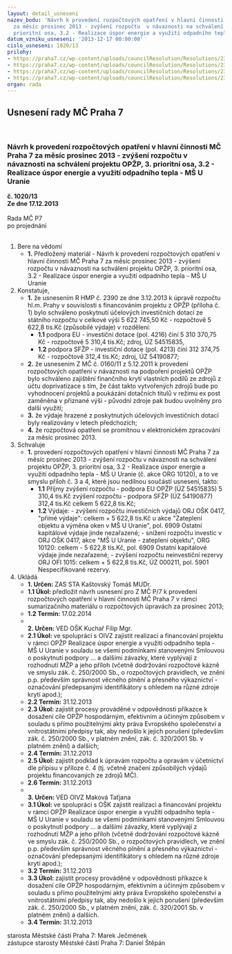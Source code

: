 ```yaml
---
layout: detail_usneseni
nazev_bodu: 'Návrh k provedení rozpočtových opatření v hlavní činnosti  MČ Praha 7
  za měsíc prosinec 2013 - zvýšení rozpočtu  v návaznosti na schválení projektu OPŽP,  3.
  prioritní osa, 3.2 - Realizace úspor energie a využití odpadního tepla -  MŠ U Uranie '
datum_vzniku_usneseni: '2013-12-17 00:00:00'
cislo_usneseni: 1020/13
prilohy:
- https://praha7.cz/wp-content/uploads/councilResolution/Resolutions/23361/67-13-p1_usnesen%c3%ad_rady_hmp__%c4%8d.2390_(ve%c5%99ejn%c3%bd).pdf
- https://praha7.cz/wp-content/uploads/councilResolution/Resolutions/23361/67-13-p2_naraop%c5%bep_m%c5%a1_u_uranie-p%c5%99%c3%adpis.doc
- https://praha7.cz/wp-content/uploads/councilResolution/Resolutions/23361/67-13-p3_op%c5%bep_m%c5%a1_u_uranie__-_p%c5%99%c3%adloha_%c4%8d.3.xls
- https://praha7.cz/wp-content/uploads/councilResolution/Resolutions/23361/67-13-p4_op%c5%bep_m%c5%a1_u_uranie_tabulka_do_d%c5%afvodovky.doc
organ: rada
---
```

<div id="ucUsn_pList" class="usn">
	<span><h2>Usnesení rady MČ Praha 7 </h2>
<br></span><div class="standBody">
<span><h3>Návrh k provedení rozpočtových opatření v hlavní činnosti  MČ Praha 7 za měsíc prosinec 2013 - zvýšení rozpočtu  v návaznosti na schválení projektu OPŽP,  3. prioritní osa, 3.2 - Realizace úspor energie a využití odpadního tepla -  MŠ U Uranie </h3></span><div class="center">
		<strong>č. 1020/13</strong><br>
	</div>
<div class="center">
		<strong>Ze dne 17.12.2013</strong><br><br>
	</div>Rada MČ P7<br> po projednání<br><br><ol>
<li>Bere na vědomí<ul><li>
<strong>1.</strong> Předložený materiál - Návrh k provedení rozpočtových opatření v hlavní činnosti  MČ Praha 7 za měsíc prosinec 2013 - zvýšení rozpočtu  v návaznosti na schválení projektu OPŽP,  3. prioritní osa, 3.2 - Realizace úspor energie a využití odpadního tepla -  MŠ U Uranie </li></ul>
</li>
<li>Konstatuje,<ul>
<li>
<strong>1.</strong> že usnesením R HMP č. 2390 ze dne 3.12.2013 k úpravě rozpočtu hl.m. Prahy v souvislosti s financováním projektu z OPŽP (příloha č. 1) bylo schváleno poskytnutí účelových investičních dotací ze státního rozpočtu  v celkové výši        5 622 745,50 Kč - rozpočtově 5 622,8 tis.Kč (způsobilé výdaje) v rozdělení:<ul>
<li>
<strong>1.1</strong> podpora EU - investiční dotace (pol. 4216) činí 5 310 370,75 Kč - rozpočtově 5 310,4 tis.Kč; zdroj, ÚZ  54515835,</li>
<li>
<strong>1.2</strong> podpora SFŽP - investiční dotace (pol. 4213) činí 312 374,75 Kč - rozpočtově 312,4 tis.Kč; zdroj,  ÚZ 54190877;  </li>
</ul>
</li>
<li>
<strong>2.</strong> že usnesením Z MČ č. 0160/11 z 5.12.2011 k provedení rozpočtových opatření v návaznosti na podpoření projektů OPŽP  bylo schváleno zajištění finančního krytí vlastních podílů ze zdrojů z účtu doprivatizace s tím, že část takto vytvořených zdrojů bude po vyhodnocení projektů a poukázání dotačních titulů v režimu ex post zaměněna v přiznané výši - původní zdroje pak budou uvolněny pro další využití;</li>
<li>
<strong>3.</strong> že výdaje hrazené z poskytnutých účelových investičních dotací byly realizovány v letech předchozích;</li>
<li>
<strong>4.</strong> že rozpočtová opatření se promítnou v elektronickém zpracování za měsíc prosinec 2013.</li>
</ul>
</li>
<li>Schvaluje<ul><li>
<strong>1.</strong> provedení rozpočtových opatření v hlavní činnosti  MČ Praha 7 za měsíc prosinec 2013 - zvýšení rozpočtu v návaznosti na schválení projektu OPŽP, 3. prioritní osa, 3.2 - Realizace úspor energie a využití odpadního tepla -  MŠ U Uranie  (č. akce ORG 10120), a to ve smyslu příloh č. 3 a 4, které jsou nedílnou součástí usnesení,  takto:<ul>
<li>
<strong>1.1</strong> Příjmy                                                                                                                   zvýšení rozpočtu - podpora EU OPŽP (ÚZ 54515835)            5 310,4 tis.Kč   zvýšení rozpočtu - podpora SFŽP (ÚZ 54190877)                      312,4 tis.Kč     celkem                                                                                       5 622,8 tis.Kč;</li>
<li>
<strong>1.2</strong> Výdaje:                                                                                                              - zvýšení rozpočtu investičních výdajů ORJ OŠK 0417,   "přímé výdaje":           celkem + 5 622,8 tis.Kč u akce "Zateplení objektu a výměna oken v MŠ U Uranie", pol. 6909 Ostatní kapitálové výdaje jinde nezařazené;                                                                                                        - snížení rozpočtu investic v ORJ OŠK 0417, akce "MŠ U Uranie - zateplení objektu", ORG 10120: celkem - 5 622,8 tis.Kč, pol. 6909 Ostatní kapitálové výdaje jinde nezařazené;                                                                                          - zvýšení rozpočtu neinvestiční rezervy ORJ OFI 1015:                        celkem + 5 622,8 tis.Kč, ÚZ 000211, pol. 5901  Nespecifikované rezervy.</li>
</ul>
</li></ul>
</li>
<li>Ukládá<ul>
<li>
<strong>1. Určen: </strong>ZAS STA Kaštovský Tomáš MUDr.</li>
<li>
<strong>1.1 Úkol: </strong>předložit návrh usnesení pro Z MČ P/7 k provedení rozpočtových opatření v hlavní činnosti  MČ Praha 7 v rámci sumarizačního materiálu o  rozpočtových úpravách za prosinec  2013;</li>
<li>
<strong>1.2 Termín: </strong>17.02.2014</li>
<li>
<strong><br>2. Určen: </strong>VED OŠK Kuchař Filip Mgr.</li>
<li>
<strong>2.1 Úkol: </strong>ve spolupráci s OIVZ zajistit realizaci a financování projektu v rámci OPŽP Realizace úspor energie a využití odpadního tepla -  MŠ U Uranie v souladu se všemi podmínkami stanovenými Smlouvou o poskytnutí podpory … a dalšími závazky, které vyplývají z rozhodnutí MŽP a jeho příloh  (včetně dodržování rozpočtové kázně ve smyslu zák. č. 250/2000 Sb., o rozpočtových pravidlech, ve znění p.p. především správnost věcného plnění a přesného výkaznictví - označování předepsanými identifikátory s ohledem na různé zdroje krytí apod.);</li>
<li>
<strong>2.2 Termín: </strong>31.12.2013</li>
<li>
<strong>2.3 Úkol: </strong>zajistit procesy prováděné v odpovědnosti příkazce k dosažení cíle OPŽP hospodárným, efektivním a účinným způsobem v souladu s přímo použitelnými akty práva Evropského společenství a  vnitrostátními předpisy tak, aby nedošlo k jejich porušení (především zák. č. 250/2000 Sb.,               v platném znění, zák. č. 320/2001 Sb. v platném znění) a dalších;</li>
<li>
<strong>2.4 Termín: </strong>31.12.2013</li>
<li>
<strong>2.5 Úkol: </strong>zajistit podklad k úpravám rozpočtu a opravám v účetnictví dle přípisu v  příloze č. 4 (tj. včetně značení způsobilých výdajů projektu financovaných ze zdrojů MČ).</li>
<li>
<strong>2.6 Termín: </strong>31.12.2013</li>
<li>
<strong><br>3. Určen: </strong>VED OIVZ Maková Taťjana</li>
<li>
<strong>3.1 Úkol: </strong>ve spolupráci s OŠK zajistit realizaci a financování projektu v rámci OPŽP Realizace úspor energie a využití odpadního tepla -  MŠ U Uranie v souladu se všemi podmínkami stanovenými Smlouvou o poskytnutí podpory … a dalšími závazky, které vyplývají z rozhodnutí MŽP a jeho příloh  (včetně dodržování rozpočtové kázně ve smyslu zák. č. 250/2000 Sb., o rozpočtových pravidlech, ve znění p.p. především správnost věcného plnění a přesného výkaznictví - označování předepsanými identifikátory s ohledem na různé zdroje krytí apod.);</li>
<li>
<strong>3.2 Termín: </strong>31.12.2013</li>
<li>
<strong>3.3 Úkol: </strong>zajistit procesy prováděné v odpovědnosti příkazce k dosažení cíle OPŽP hospodárným, efektivním a účinným způsobem v souladu s přímo použitelnými akty práva Evropského společenství a  vnitrostátními předpisy tak, aby nedošlo k jejich porušení (především zák. č. 250/2000 Sb.,               v platném znění, zák. č. 320/2001 Sb. v platném znění) a dalších.</li>
<li>
<strong>3.4 Termín: </strong>31.12.2013</li>
</ul>
</li>
</ol>starosta Městské části Praha 7: Marek Ječmének<br>zástupce starosty Městské části Praha 7: Daniel Štěpán 
</div>
</div>